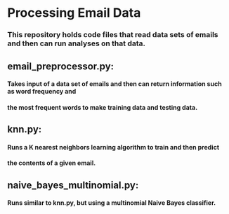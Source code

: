 # Processing Email Data
### This repository holds code files that read data sets of emails and then can run analyses on that data.

## email_preprocessor.py:
#### Takes input of a data set of emails and then can return information such as word frequency and
#### the most frequent words to make training data and testing data.

## knn.py:
#### Runs a K nearest neighbors learning algorithm to train and then predict
#### the contents of a given email.

## naive_bayes_multinomial.py:
#### Runs similar to knn.py, but using a multinomial Naive Bayes classifier.

